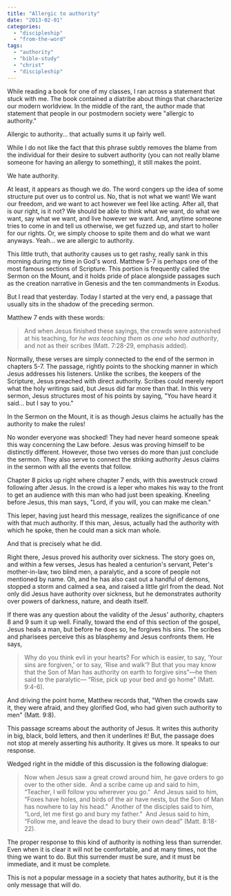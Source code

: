 ```yaml
---
title: "Allergic to authority"
date: "2013-02-01"
categories: 
  - "discipleship"
  - "from-the-word"
tags: 
  - "authority"
  - "bible-study"
  - "christ"
  - "discipleship"
---
```


While reading a book for one of my classes, I ran across a statement that stuck with me. The book contained a diatribe about things that characterize our modern worldview. In the middle of the rant, the author made that statement that people in our postmodern society were "allergic to authority."

Allergic to authority… that actually sums it up fairly well.

While I do not like the fact that this phrase subtly removes the blame from the individual for their desire to subvert authority (you can not really blame someone for having an allergy to something), it still makes the point.

We hate authority.

At least, it appears as though we do. The word congers up the idea of some structure put over us to control us. No, that is not what we want! We want our freedom, and we want to act however we feel like acting. After all, that is our right, is it not? We should be able to think what we want, do what we want, say what we want, and live however we want. And, anytime someone tries to come in and tell us otherwise, we get fuzzed up, and start to holler for our rights. Or, we simply choose to spite them and do what we want anyways. Yeah… we are allergic to authority.

This little truth, that authority causes us to get rashy, really sank in this morning during my time in God's word. Matthew 5-7 is perhaps one of the most famous sections of Scripture. This portion is frequently called the Sermon on the Mount, and it holds pride of place alongside passages such as the creation narrative in Genesis and the ten commandments in Exodus.

But I read that yesterday. Today I started at the very end, a passage that usually sits in the shadow of the preceding sermon.

Matthew 7 ends with these words:

> And when Jesus finished these sayings, the crowds were astonished at his teaching, for _he was teaching them as one who had authority_, and not as their scribes (Matt. 7:28-29, emphasis added).

Normally, these verses are simply connected to the end of the sermon in chapters 5-7. The passage, rightly points to the shocking manner in which Jesus addresses his listeners. Unlike the scribes, the keepers of the Scripture, Jesus preached with direct authority. Scribes could merely report what the holy writings said, but Jesus did far more than that. In this very sermon, Jesus structures most of his points by saying, "You have heard it said… but I say to you."

In the Sermon on the Mount, it is as though Jesus claims he actually has the authority to make the rules!

No wonder everyone was shocked! They had never heard someone speak this way concerning the Law before. Jesus was proving himself to be distinctly different. However, those two verses do more than just conclude the sermon. They also serve to connect the striking authority Jesus claims in the sermon with all the events that follow.

Chapter 8 picks up right where chapter 7 ends, with this awestruck crowd following after Jesus. In the crowd is a leper who makes his way to the front to get an audience with this man who had just been speaking. Kneeling before Jesus, this man says, "Lord, if you will, you can make me clean."

This leper, having just heard this message, realizes the significance of one with that much authority. If this man, Jesus, actually had the authority with which he spoke, then he could man a sick man whole.

And that is precisely what he did.

Right there, Jesus proved his authority over sickness. The story goes on, and within a few verses, Jesus has healed a centurion's servant, Peter's mother-in-law, two blind men, a paralytic, and a score of people not mentioned by name. Oh, and he has also cast out a handful of demons, stopped a storm and calmed a sea, and raised a little girl from the dead. Not only did Jesus have authority over sickness, but he demonstrates authority over powers of darkness, nature, and death itself.

If there was any question about the validity of the Jesus' authority, chapters 8 and 9 sum it up well. Finally, toward the end of this section of the gospel, Jesus heals a man, but before he does so, he forgives his sins. The scribes and pharisees perceive this as blasphemy and Jesus confronts them. He says,

> Why do you think evil in your hearts? For which is easier, to say, ‘Your sins are forgiven,’ or to say, ‘Rise and walk’? But that you may know that the Son of Man has authority on earth to forgive sins”—he then said to the paralytic— “Rise, pick up your bed and go home" (Matt. 9:4-6).

And driving the point home, Matthew records that, "When the crowds saw it, they were afraid, and they glorified God, who had given such authority to men" (Matt. 9:8).

This passage screams about the authority of Jesus. It writes this authority in big, black, bold letters, and then it underlines it! But, the passage does not stop at merely asserting his authority. It gives us more. It speaks to our response.

Wedged right in the middle of this discussion is the following dialogue:

> Now when Jesus saw a great crowd around him, he gave orders to go over to the other side.  And a scribe came up and said to him, “Teacher, I will follow you wherever you go.”  And Jesus said to him, “Foxes have holes, and birds of the air have nests, but the Son of Man has nowhere to lay his head.”  Another of the disciples said to him, “Lord, let me first go and bury my father.”  And Jesus said to him, “Follow me, and leave the dead to bury their own dead” (Matt. 8:18-22).

The proper response to this kind of authority is nothing less than surrender. Even when it is clear it will not be comfortable, and at many times, not the thing we want to do. But this surrender must be sure, and it must be immediate, and it must be complete.

This is not a popular message in a society that hates authority, but it is the only message that will do.
